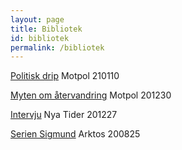 ```yaml
---
layout: page
title: Bibliotek
id: bibliotek
permalink: /bibliotek
---
```


[Politisk drip](https://motpol.nu/henrikjonasson/2021/01/10/politisk-drip/)
Motpol 210110

[Myten om återvandring](https://motpol.nu/henrikjonasson/2020/12/30/myten-om-atervandring/)
Motpol 201230

[Intervju](https://www.nyatider.nu/ung-konstnar-ger-ut-vikinga-aventyr-som-seriemagasin-nya-tider-intervjuar-henrik-jonasson/)
Nya Tider 201227

[Serien Sigmund](https://arktos.com/product/sigmund-vol1/)
Arktos 200825